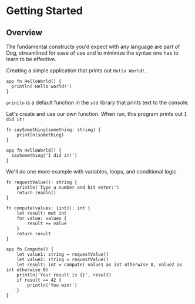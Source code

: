 # Getting Started

## Overview

The fundamental constructs you'd expect with any language are part of Dog, streamlined for ease of use and to minimize
the syntax one has to learn to be effective.

Creating a simple application that prints out `Hello World!`.

```
app fn HelloWorld() {
  println('Hello world!') 
}
``` 

`println` is a default function in the `std` library that prints text to the console.

Let's create and use our own function. When run, this program prints out `I did it!`

```
fn saySomething(something: string) {
    println(something)
}

app fn HelloWorld() {
  saySomething('I did it!') 
}
```

We'll do one more example with variables, loops, and conditional logic.

```
fn requestValue(): string {
    println('Type a number and hit enter:')
    return readln()
}

fn compute(values: [int]): int {
    let result: mut int
    for value: values {
        result += value
    }
    return result
}

app fn Compute() {
    let value1: string = requestValue()
    let value2: string = requestValue()
    let result: int = compute( value1 as int otherwise 0, value2 as int otherwise 0)
    println('Your result is {}', result)
    if result == 42 {
        println('You win!')
    }
}
```